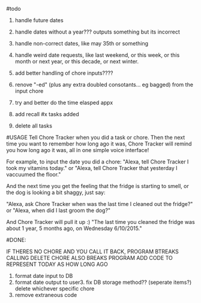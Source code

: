 #todo

1. handle future dates
2. handle dates without a year??? outputs something but its incorrect
2. handle non-correct dates, like may 35th or something
1. handle weird date requests, like last weekend, or this week, or this month or next year, or this decade, or next winter.
2. add better handling of chore inputs????
3. renove "-ed" (plus any extra doubled consotants... eg bagged) from the input chore

4. try and better do the time elasped appx

4. add recall #x tasks added
5. delete all tasks




#USAGE
Tell Chore Tracker when you did a task or chore. Then the next time you want to remember how long ago it was, Chore Tracker will remind you how long ago it was, all in one simple voice interface!

For example, to input the date you did a chore:
"Alexa, tell Chore Tracker I took my vitamins today."
or
"Alexa, tell Chore Tracker that yesterday I vaccuumed the floor."

And the next time you get the feeling that the fridge is starting to smell, or the dog is looking a bit shaggy, just say:

"Alexa, ask Chore Tracker when was the last time I cleaned out the fridge?"
or
"Alexa, when did I last groom the dog?"

And Chore Tracker will pull it up :)
"The last time you cleaned the fridge was about 1 year, 5 months ago, on Wednesday 6/10/2015."


#DONE:

IF THERES NO CHORE AND YOU CALL IT BACK, PROGRAM BTREAKS
CALLING DELETE CHORE ALSO BREAKS PROGRAM
ADD CODE TO REPRESENT TODAY AS HOW LONG AGO
1. format date input to DB
2. format date output to user3. fix DB storage method?? (seperate items?)
delete whichever specific chore
7. remove extraneous code

